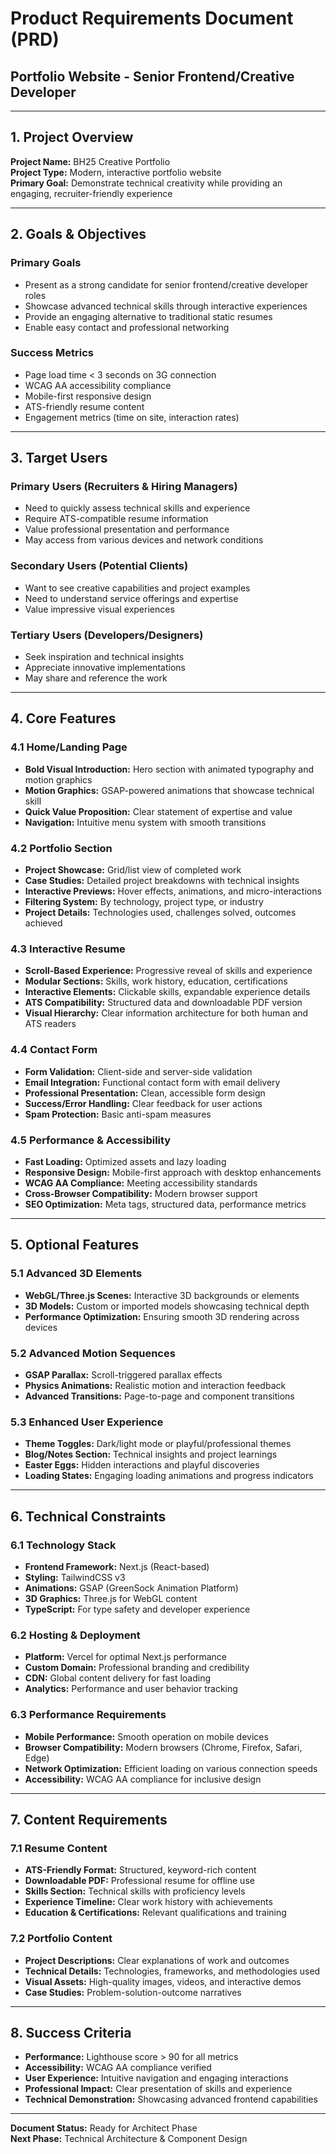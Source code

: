 # Product Requirements Document (PRD)
## Portfolio Website - Senior Frontend/Creative Developer

---

## 1. Project Overview

**Project Name:** BH25 Creative Portfolio  
**Project Type:** Modern, interactive portfolio website  
**Primary Goal:** Demonstrate technical creativity while providing an engaging, recruiter-friendly experience  

---

## 2. Goals & Objectives

### Primary Goals
- Present as a strong candidate for senior frontend/creative developer roles
- Showcase advanced technical skills through interactive experiences
- Provide an engaging alternative to traditional static resumes
- Enable easy contact and professional networking

### Success Metrics
- Page load time < 3 seconds on 3G connection
- WCAG AA accessibility compliance
- Mobile-first responsive design
- ATS-friendly resume content
- Engagement metrics (time on site, interaction rates)

---

## 3. Target Users

### Primary Users (Recruiters & Hiring Managers)
- Need to quickly assess technical skills and experience
- Require ATS-compatible resume information
- Value professional presentation and performance
- May access from various devices and network conditions

### Secondary Users (Potential Clients)
- Want to see creative capabilities and project examples
- Need to understand service offerings and expertise
- Value impressive visual experiences

### Tertiary Users (Developers/Designers)
- Seek inspiration and technical insights
- Appreciate innovative implementations
- May share and reference the work

---

## 4. Core Features

### 4.1 Home/Landing Page
- **Bold Visual Introduction:** Hero section with animated typography and motion graphics
- **Motion Graphics:** GSAP-powered animations that showcase technical skill
- **Quick Value Proposition:** Clear statement of expertise and value
- **Navigation:** Intuitive menu system with smooth transitions

### 4.2 Portfolio Section
- **Project Showcase:** Grid/list view of completed work
- **Case Studies:** Detailed project breakdowns with technical insights
- **Interactive Previews:** Hover effects, animations, and micro-interactions
- **Filtering System:** By technology, project type, or industry
- **Project Details:** Technologies used, challenges solved, outcomes achieved

### 4.3 Interactive Resume
- **Scroll-Based Experience:** Progressive reveal of skills and experience
- **Modular Sections:** Skills, work history, education, certifications
- **Interactive Elements:** Clickable skills, expandable experience details
- **ATS Compatibility:** Structured data and downloadable PDF version
- **Visual Hierarchy:** Clear information architecture for both human and ATS readers

### 4.4 Contact Form
- **Form Validation:** Client-side and server-side validation
- **Email Integration:** Functional contact form with email delivery
- **Professional Presentation:** Clean, accessible form design
- **Success/Error Handling:** Clear feedback for user actions
- **Spam Protection:** Basic anti-spam measures

### 4.5 Performance & Accessibility
- **Fast Loading:** Optimized assets and lazy loading
- **Responsive Design:** Mobile-first approach with desktop enhancements
- **WCAG AA Compliance:** Meeting accessibility standards
- **Cross-Browser Compatibility:** Modern browser support
- **SEO Optimization:** Meta tags, structured data, performance metrics

---

## 5. Optional Features

### 5.1 Advanced 3D Elements
- **WebGL/Three.js Scenes:** Interactive 3D backgrounds or elements
- **3D Models:** Custom or imported models showcasing technical depth
- **Performance Optimization:** Ensuring smooth 3D rendering across devices

### 5.2 Advanced Motion Sequences
- **GSAP Parallax:** Scroll-triggered parallax effects
- **Physics Animations:** Realistic motion and interaction feedback
- **Advanced Transitions:** Page-to-page and component transitions

### 5.3 Enhanced User Experience
- **Theme Toggles:** Dark/light mode or playful/professional themes
- **Blog/Notes Section:** Technical insights and project learnings
- **Easter Eggs:** Hidden interactions and playful discoveries
- **Loading States:** Engaging loading animations and progress indicators

---

## 6. Technical Constraints

### 6.1 Technology Stack
- **Frontend Framework:** Next.js (React-based)
- **Styling:** TailwindCSS v3
- **Animations:** GSAP (GreenSock Animation Platform)
- **3D Graphics:** Three.js for WebGL content
- **TypeScript:** For type safety and developer experience

### 6.2 Hosting & Deployment
- **Platform:** Vercel for optimal Next.js performance
- **Custom Domain:** Professional branding and credibility
- **CDN:** Global content delivery for fast loading
- **Analytics:** Performance and user behavior tracking

### 6.3 Performance Requirements
- **Mobile Performance:** Smooth operation on mobile devices
- **Browser Compatibility:** Modern browsers (Chrome, Firefox, Safari, Edge)
- **Network Optimization:** Efficient loading on various connection speeds
- **Accessibility:** WCAG AA compliance for inclusive design

---

## 7. Content Requirements

### 7.1 Resume Content
- **ATS-Friendly Format:** Structured, keyword-rich content
- **Downloadable PDF:** Professional resume for offline use
- **Skills Section:** Technical skills with proficiency levels
- **Experience Timeline:** Clear work history with achievements
- **Education & Certifications:** Relevant qualifications and training

### 7.2 Portfolio Content
- **Project Descriptions:** Clear explanations of work and outcomes
- **Technical Details:** Technologies, frameworks, and methodologies used
- **Visual Assets:** High-quality images, videos, and interactive demos
- **Case Studies:** Problem-solution-outcome narratives

---

## 8. Success Criteria

- **Performance:** Lighthouse score > 90 for all metrics
- **Accessibility:** WCAG AA compliance verified
- **User Experience:** Intuitive navigation and engaging interactions
- **Professional Impact:** Clear presentation of skills and experience
- **Technical Demonstration:** Showcasing advanced frontend capabilities

---

**Document Status:** Ready for Architect Phase  
**Next Phase:** Technical Architecture & Component Design
